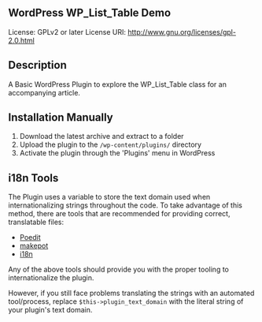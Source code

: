 ## WordPress WP_List_Table Demo
License: GPLv2 or later
License URI: http://www.gnu.org/licenses/gpl-2.0.html

## Description
A Basic WordPress Plugin to explore the WP_List_Table class for an accompanying article.

## Installation Manually
1. Download the latest archive and extract to a folder
2. Upload the plugin to the `/wp-content/plugins/` directory
3. Activate the plugin through the 'Plugins' menu in WordPress

## i18n Tools

The Plugin uses a variable to store the text domain used when internationalizing strings throughout the code. To take advantage of this method, there are tools that are recommended for providing correct, translatable files:

* [Poedit](http://www.poedit.net/)
* [makepot](http://i18n.svn.wordpress.org/tools/trunk/)
* [i18n](https://github.com/grappler/i18n)

Any of the above tools should provide you with the proper tooling to internationalize the plugin.

However, if you still face problems translating the strings with an automated tool/process, replace `$this->plugin_text_domain` with the literal string of your plugin's text domain.